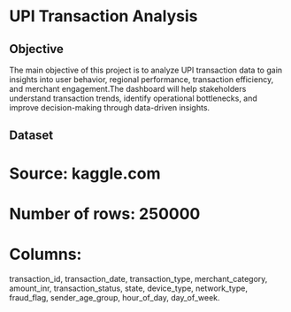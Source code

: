 # UPI Transaction Analysis

## Objective
The main objective of this project is to analyze UPI transaction data to gain insights into user behavior, regional performance, transaction efficiency, and merchant engagement.The dashboard will help stakeholders understand transaction trends, identify operational bottlenecks, and improve decision-making through data-driven insights.

## Dataset
# Source: kaggle.com
# Number of rows: 250000
# Columns:
transaction_id, transaction_date, transaction_type, merchant_category, amount_inr, transaction_status, state, device_type, network_type, fraud_flag, sender_age_group, hour_of_day, day_of_week.
